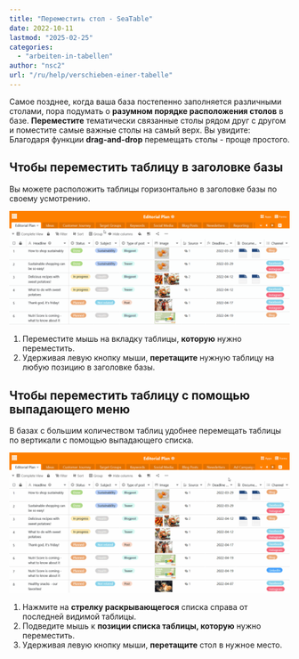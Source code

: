 ```yaml
---
title: "Переместить стол - SeaTable"
date: 2022-10-11
lastmod: "2025-02-25"
categories: 
  - "arbeiten-in-tabellen"
author: "nsc2"
url: "/ru/help/verschieben-einer-tabelle"
---
```


Самое позднее, когда ваша база постепенно заполняется различными столами, пора подумать о **разумном порядке расположения столов** в базе. **Переместите** тематически связанные столы рядом друг с другом и поместите самые важные столы на самый верх. Вы увидите: Благодаря функции **drag-and-drop** перемещать столы - проще простого.

## Чтобы переместить таблицу в заголовке базы

Вы можете расположить таблицы горизонтально в заголовке базы по своему усмотрению.

![Перемещение таблиц в заголовке базы](images/Tabellen-im-Base-Header-verschieben.gif)

1. Переместите мышь на вкладку таблицы, **которую** нужно переместить.
2. Удерживая левую кнопку мыши, **перетащите** нужную таблицу на любую позицию в заголовке базы.

## Чтобы переместить таблицу с помощью выпадающего меню

В базах с большим количеством таблиц удобнее перемещать таблицы по вертикали с помощью выпадающего списка.

![Перемещение таблиц с помощью выпадающего меню](images/Tabellen-ueber-das-Drop-down-Menue-verschieben.gif)

1. Нажмите на **стрелку раскрывающегося** списка справа от последней видимой таблицы.
2. Подведите мышь к **позиции списка таблицы, которую** нужно переместить.
3. Удерживая левую кнопку мыши, **перетащите** стол в нужное место.
